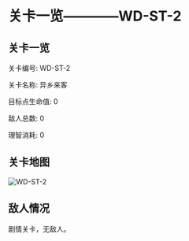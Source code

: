 # 关卡一览————WD-ST-2


## 关卡一览

关卡编号: WD-ST-2

关卡名称: 异乡来客

目标点生命值: 0

敌人总数: 0

理智消耗: 0


## 关卡地图
![WD-ST-2](./oprMap/WD-ST-2.png)

## 敌人情况

剧情关卡，无敌人。

